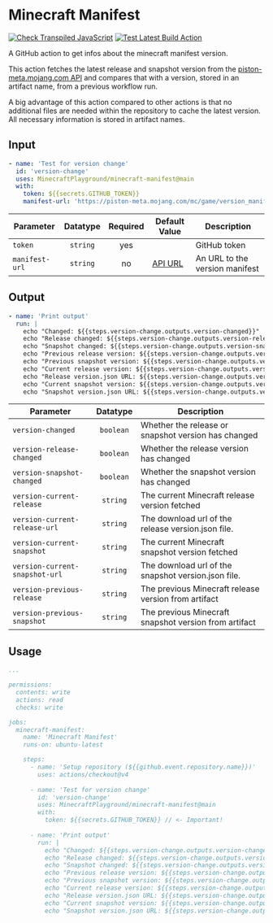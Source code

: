 # Minecraft Manifest

[![Check Transpiled JavaScript](https://github.com/MinecraftPlayground/minecraft-manifest/actions/workflows/check_dist.yml/badge.svg)](https://github.com/MinecraftPlayground/minecraft-manifest/actions/workflows/check_dist.yml)
[![Test Latest Build Action](https://github.com/MinecraftPlayground/minecraft-manifest/actions/workflows/test_action.yml/badge.svg)](https://github.com/MinecraftPlayground/minecraft-manifest/actions/workflows/test_action.yml)

A GitHub action to get infos about the minecraft manifest version.

This action fetches the latest release and snapshot version from the [piston-meta.mojang.com API](https://piston-meta.mojang.com/mc/game/version_manifest_v2.json) and compares that with a version, stored in an artifact name, from a previous workflow run.

A big advantage of this action compared to other actions is that no additional files are needed within the repository to cache the latest version. All necessary information is stored in artifact names.

## Input
```yml
- name: 'Test for version change'
  id: 'version-change'
  uses: MinecraftPlayground/minecraft-manifest@main
  with:
    token: ${{secrets.GITHUB_TOKEN}}
    manifest-url: 'https://piston-meta.mojang.com/mc/game/version_manifest_v2.json'
```

| Parameter      | Datatype | Required | Default Value                                                                                                                                | Description                    |
|----------------|:--------:|:--------:|----------------------------------------------------------------------------------------------------------------------------------------------|--------------------------------|
| `token`        | `string` |    yes   |                                                                                                                                              | GitHub token                   |
| `manifest-url` | `string` |    no    | [API URL](https://piston-meta.mojang.com/mc/game/version_manifest_v2.json 'https://piston-meta.mojang.com/mc/game/version_manifest_v2.json') | An URL to the version manifest |

## Output
```yml
- name: 'Print output'
  run: |
    echo "Changed: ${{steps.version-change.outputs.version-changed}}"
    echo "Release changed: ${{steps.version-change.outputs.version-release-changed}}"
    echo "Snapshot changed: ${{steps.version-change.outputs.version-snapshot-changed}}"
    echo "Previous release version: ${{steps.version-change.outputs.version-previous-release}}"
    echo "Previous snapshot version: ${{steps.version-change.outputs.version-previous-snapshot}}"
    echo "Current release version: ${{steps.version-change.outputs.version-current-release}}"
    echo "Release version.json URL: ${{steps.version-change.outputs.version-current-release-url}}"
    echo "Current snapshot version: ${{steps.version-change.outputs.version-current-snapshot}}"
    echo "Snapshot version.json URL: ${{steps.version-change.outputs.version-current-snapshot-url}}"
```

| Parameter                      |  Datatype | Description                                           |
|--------------------------------|:---------:|-------------------------------------------------------|
| `version-changed`              | `boolean` | Whether the release or snapshot version has changed   |
| `version-release-changed`      | `boolean` | Whether the release version has changed               |
| `version-snapshot-changed`     | `boolean` | Whether the snapshot version has changed              |
| `version-current-release`      | `string`  | The current Minecraft release version fetched         |
| `version-current-release-url`  | `string`  | The download url of the release version.json file.    |
| `version-current-snapshot`     | `string`  | The current Minecraft snapshot version fetched        |
| `version-current-snapshot-url` | `string`  | The download url of the snapshot version.json file.   |
| `version-previous-release`     | `string`  | The previous Minecraft release version from artifact  |
| `version-previous-snapshot`    | `string`  | The previous Minecraft snapshot version from artifact |

## Usage
```yml
...

permissions:
  contents: write
  actions: read
  checks: write

jobs:
  minecraft-manifest:
    name: 'Minecraft Manifest'
    runs-on: ubuntu-latest      

    steps:
      - name: 'Setup repository (${{github.event.repository.name}})'
        uses: actions/checkout@v4
      
      - name: 'Test for version change'
        id: 'version-change'
        uses: MinecraftPlayground/minecraft-manifest@main
        with:
          token: ${{secrets.GITHUB_TOKEN}} // <- Important!
      
      - name: 'Print output'
        run: |
          echo "Changed: ${{steps.version-change.outputs.version-changed}}"
          echo "Release changed: ${{steps.version-change.outputs.version-release-changed}}"
          echo "Snapshot changed: ${{steps.version-change.outputs.version-snapshot-changed}}"
          echo "Previous release version: ${{steps.version-change.outputs.version-previous-release}}"
          echo "Previous snapshot version: ${{steps.version-change.outputs.version-previous-snapshot}}"
          echo "Current release version: ${{steps.version-change.outputs.version-current-release}}"
          echo "Release version.json URL: ${{steps.version-change.outputs.version-current-release-url}}"
          echo "Current snapshot version: ${{steps.version-change.outputs.version-current-snapshot}}"
          echo "Snapshot version.json URL: ${{steps.version-change.outputs.version-current-snapshot-url}}"


```
